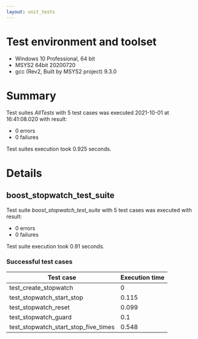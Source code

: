 ```yaml
---
layout: unit_tests
---
```


# Test environment and toolset 

* Windows 10 Professional, 64 bit
* MSYS2 64bit 20200720
* gcc (Rev2, Built by MSYS2 project) 9.3.0

# Summary

Test suites *AllTests* with 5 test cases was executed 2021-10-01 at 16:41:08.020 with result:

* 0 errors
* 0 failures

Test suites execution took 0.925 seconds.

# Details

## boost_stopwatch_test_suite

Test suite *boost_stopwatch_test_suite* with 5 test cases was executed with result:

* 0 errors
* 0 failures

Test suite execution took 0.91 seconds.

### Successful test cases

Test case|Execution time
-|-
test_create_stopwatch | 0
test_stopwatch_start_stop | 0.115
test_stopwatch_reset | 0.099
test_stopwatch_guard | 0.1
test_stopwatch_start_stop_five_times | 0.548
